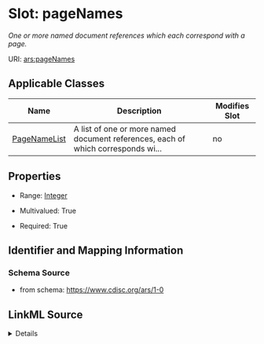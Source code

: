 # Slot: pageNames


_One or more named document references which each correspond with a page._



URI: [ars:pageNames](https://www.cdisc.org/ars/1-0pageNames)



<!-- no inheritance hierarchy -->




## Applicable Classes

| Name | Description | Modifies Slot |
| --- | --- | --- |
[PageNameList](PageNameList.md) | A list of one or more named document references, each of which corresponds wi... |  no  |







## Properties

* Range: [Integer](Integer.md)

* Multivalued: True

* Required: True





## Identifier and Mapping Information







### Schema Source


* from schema: https://www.cdisc.org/ars/1-0




## LinkML Source

<details>
```yaml
name: pageNames
description: One or more named document references which each correspond with a page.
from_schema: https://www.cdisc.org/ars/1-0
rank: 1000
multivalued: true
alias: pageNames
domain_of:
- PageNameList
range: integer
required: true

```
</details>